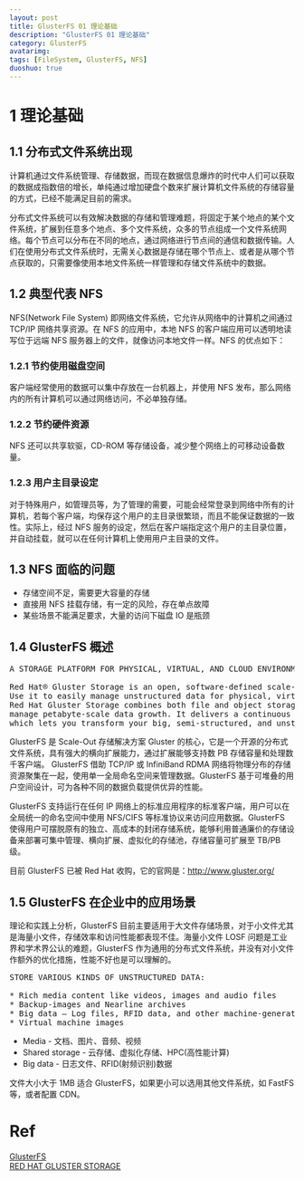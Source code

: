 ```yaml
---
layout: post
title: GlusterFS 01 理论基础
description: "GlusterFS 01 理论基础"
category: GlusterFS
avatarimg:
tags: [FileSystem, GlusterFS, NFS]
duoshuo: true
---
```


# 1 理论基础

## 1.1 分布式文件系统出现

计算机通过文件系统管理、存储数据，而现在数据信息爆炸的时代中人们可以获取的数据成指数倍的增长，单纯通过增加硬盘个数来扩展计算机文件系统的存储容量的方式，已经不能满足目前的需求。  

分布式文件系统可以有效解决数据的存储和管理难题，将固定于某个地点的某个文件系统，扩展到任意多个地点、多个文件系统，众多的节点组成一个文件系统网络。每个节点可以分布在不同的地点，通过网络进行节点间的通信和数据传输。人们在使用分布式文件系统时，无需关心数据是存储在哪个节点上、或者是从哪个节点获取的，只需要像使用本地文件系统一样管理和存储文件系统中的数据。

## 1.2 典型代表 NFS

NFS(Network File System) 即网络文件系统，它允许从网络中的计算机之间通过 TCP/IP 网络共享资源。在 NFS 的应用中，本地 NFS 的客户端应用可以透明地读写位于远端 NFS 服务器上的文件，就像访问本地文件一样。NFS 的优点如下：

### 1.2.1 节约使用磁盘空间
客户端经常使用的数据可以集中存放在一台机器上，并使用 NFS 发布，那么网络内的所有计算机可以通过网络访问，不必单独存储。

### 1.2.2 节约硬件资源
NFS 还可以共享软驱，CD-ROM 等存储设备，减少整个网络上的可移动设备数量。

### 1.2.3 用户主目录设定
对于特殊用户，如管理员等，为了管理的需要，可能会经常登录到网络中所有的计算机，若每个客户端，均保存这个用户的主目录很繁琐，而且不能保证数据的一致性。实际上，经过 NFS 服务的设定，然后在客户端指定这个用户的主目录位置，并自动挂载，就可以在任何计算机上使用用户主目录的文件。

## 1.3 NFS 面临的问题

* 存储空间不足，需要更大容量的存储
* 直接用 NFS 挂载存储，有一定的风险，存在单点故障
* 某些场景不能满足要求，大量的访问下磁盘 IO 是瓶颈

## 1.4 GlusterFS 概述

<pre>
A STORAGE PLATFORM FOR PHYSICAL, VIRTUAL, AND CLOUD ENVIRONMENTS

Red Hat® Gluster Storage is an open, software-defined scale-out storage platform. 
Use it to easily manage unstructured data for physical, virtual, and cloud environments. 
Red Hat Gluster Storage combines both file and object storage with a scale-out architecture, designed to cost-effectively store and 
manage petabyte-scale data growth. It delivers a continuous storage fabric across physical, virtual, and cloud resources, 
which lets you transform your big, semi-structured, and unstructured data from a burden to an asset.
</pre>


GlusterFS 是 Scale-Out 存储解决方案 Gluster 的核心，它是一个开源的分布式文件系统，具有强大的横向扩展能力，通过扩展能够支持数 PB 存储容量和处理数千客户端。 GlusterFS 借助 TCP/IP 或 InfiniBand RDMA 网络将物理分布的存储资源聚集在一起，使用单一全局命名空间来管理数据。GlusterFS 基于可堆叠的用户空间设计，可为各种不同的数据负载提供优异的性能。  

GlusterFS 支持运行在任何 IP 网络上的标准应用程序的标准客户端，用户可以在全局统一的命名空间中使用 NFS/CIFS 等标准协议来访问应用数据。GlusterFS 使得用户可摆脱原有的独立、高成本的封闭存储系统，能够利用普通廉价的存储设备来部署可集中管理、横向扩展、虚拟化的存储池，存储容量可扩展至 TB/PB 级。  

目前 GlusterFS 已被 Red Hat 收购，它的官网是：http://www.gluster.org/

## 1.5 GlusterFS 在企业中的应用场景

理论和实践上分析，GlusterFS 目前主要适用于大文件存储场景，对于小文件尤其是海量小文件，存储效率和访问性能都表现不佳。海量小文件 LOSF 问题是工业界和学术界公认的难题，GlusterFS 作为通用的分布式文件系统，并没有对小文件作额外的优化措施，性能不好也是可以理解的。

<pre>
STORE VARIOUS KINDS OF UNSTRUCTURED DATA:

* Rich media content like videos, images and audio files
* Backup-images and Nearline archives
* Big data — Log files, RFID data, and other machine-generated data
* Virtual machine images
</pre>

* Media - 文档、图片、音频、视频
* Shared storage - 云存储、虚拟化存储、HPC(高性能计算)
* Big data - 日志文件、RFID(射频识别)数据

>
文件大小大于 1MB 适合 GlusterFS，如果更小可以选用其他文件系统，如 FastFS 等，或者配置 CDN。

# Ref
[GlusterFS](http://www.gluster.org/)  
[RED HAT GLUSTER STORAGE](https://engage.redhat.com/gluster-storage-platform-s-201604060217?sc_cid=701600000011oBEAAY)  
